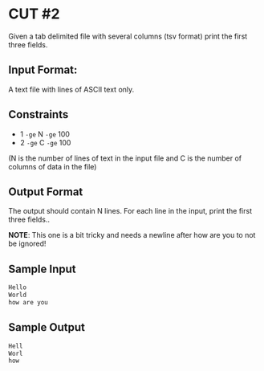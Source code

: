 # CUT #2
Given a tab delimited file with several columns (tsv format) print the first three fields.

## Input Format:

A text file with  lines of ASCII text only.

## Constraints
- 1 `-ge` N `-ge` 100
- 2 `-ge` C `-ge` 100

(N is the number of lines of text in the input file and C is the number of columns of data in the file)

## Output Format

The output should contain N lines. For each line in the input, print the first three fields..

**NOTE**: This one is a bit tricky and needs a newline after how are you to not be ignored!
## Sample Input
```bash
Hello
World
how are you

```

## Sample Output
```bash
Hell
Worl
how 
```